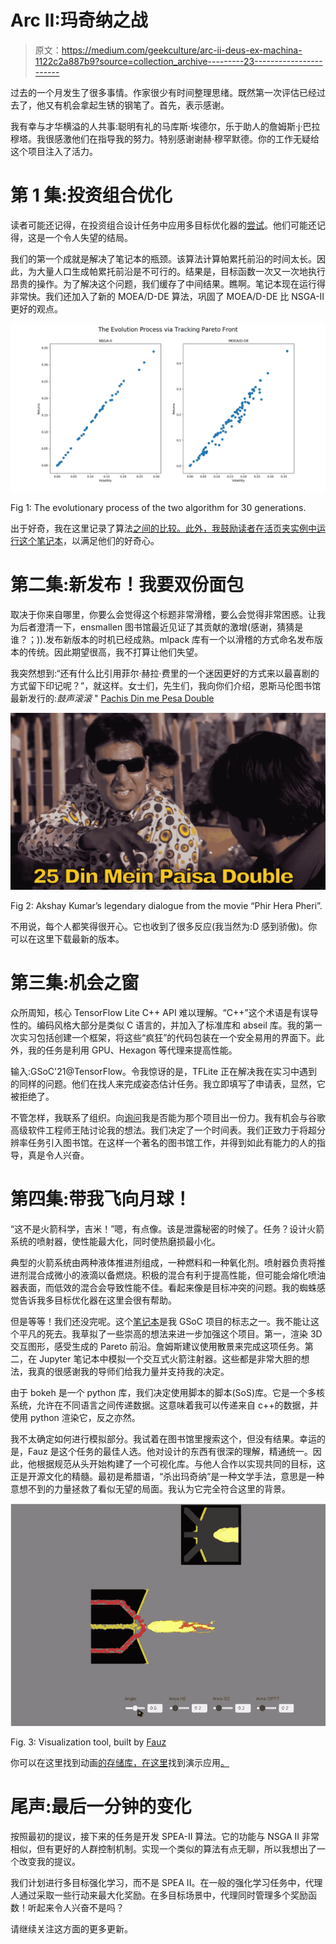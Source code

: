 # Arc II:玛奇纳之战

> 原文：<https://medium.com/geekculture/arc-ii-deus-ex-machina-1122c2a887b9?source=collection_archive---------23----------------------->

过去的一个月发生了很多事情。作家很少有时间整理思绪。既然第一次评估已经过去了，他又有机会拿起生锈的钢笔了。首先，表示感谢。

我有幸与才华横溢的人共事:聪明有礼的马库斯·埃德尔，乐于助人的詹姆斯·j·巴拉穆塔。我很感激他们在指导我的努力。特别感谢谢赫·穆罕默德。你的工作无疑给这个项目注入了活力。

# 第 1 集:投资组合优化

读者可能还记得，在投资组合设计任务中应用多目标优化器的[尝试](/geekculture/arc-i-raison-dêtre-b755866f7844)。他们可能还记得，这是一个令人失望的结局。

我们的第一个成就是解决了笔记本的瓶颈。该算法计算帕累托前沿的时间太长。因此，为大量人口生成帕累托前沿是不可行的。结果是，目标函数一次又一次地执行昂贵的操作。为了解决这个问题，我们缓存了中间结果。瞧啊。笔记本现在运行得非常快。我们还加入了新的 MOEA/D-DE 算法，巩固了 MOEA/D-DE 比 NSGA-II 更好的观点。

![](img/423d4d743413329909d870543d3c0992.png)

Fig 1: The evolutionary process of the two algorithm for 30 generations.

出于好奇，我在这里记录了算法[之间的比较。此外，我鼓励读者在活页夹实例中运行](https://github.com/mlpack/ensmallen/issues/294)[这个笔记本](https://github.com/mlpack/examples/blob/master/portfolio_optimization/portfolio-optimization-cpp.ipynb)，以满足他们的好奇心。

# 第二集:新发布！我要双份面包

取决于你来自哪里，你要么会觉得这个标题非常滑稽，要么会觉得非常困惑。让我为后者澄清一下，ensmallen 图书馆最近见证了其贡献的激增(感谢，猜猜是谁？；)).发布新版本的时机已经成熟。mlpack 库有一个以滑稽的方式命名发布版本的传统。因此期望很高，我不打算让他们失望。

我突然想到:“还有什么比引用菲尔·赫拉·费里的一个迷因更好的方式来以最喜剧的方式留下印记呢？”，就这样。女士们，先生们，我向你们介绍，恩斯马伦图书馆最新发行的:*鼓声滚滚* " [Pachis Din me Pesa Double](https://github.com/mlpack/ensmallen/pull/308)

![](img/4e003fa3fbe50d6f6d1093afb8224e87.png)

Fig 2: Akshay Kumar’s legendary dialogue from the movie “Phir Hera Pheri”.

不用说，每个人都笑得很开心。它也收到了很多反应(我当然为:D 感到骄傲)。你可以在这里下载最新的版本。

# 第三集:机会之窗

众所周知，核心 TensorFlow Lite C++ API 难以理解。“C++”这个术语是有误导性的。编码风格大部分是类似 C 语言的，并加入了标准库和 abseil 库。我的第一次实习包括创建一个框架，将这些“疯狂”的代码包装在一个安全易用的界面下。此外，我的任务是利用 GPU、Hexagon 等代理来提高性能。

输入:GSoC'21@TensorFlow。令我惊讶的是，TFLite 正在解决我在实习中遇到的同样的问题。他们在找人来完成姿态估计任务。我立即填写了申请表，显然，它被拒绝了。

不管怎样，我联系了组织。向[询问](https://github.com/tensorflow/tflite-support/issues/587)我是否能为那个项目出一份力。我有机会与谷歌高级软件工程师王陆讨论我的想法。我们决定了一个时间表。我们正致力于将超分辨率任务引入图书馆。在这样一个著名的图书馆工作，并得到如此有能力的人的指导，真是令人兴奋。

# 第四集:带我飞向月球！

“这不是火箭科学，吉米！”嗯，有点像。该是泄露秘密的时候了。任务？设计火箭系统的喷射器，使性能最大化，同时使热磨损最小化。

典型的火箭系统由两种液体推进剂组成，一种燃料和一种氧化剂。喷射器负责将推进剂混合成微小的液滴以备燃烧。积极的混合有利于提高性能，但可能会熔化喷油器表面，而低效的混合会导致性能不佳。看起来像是目标冲突的问题。我的蜘蛛感觉告诉我多目标优化器在这里会很有帮助。

但是等等！我们还没完呢。这个[笔记本](https://github.com/mlpack/examples/blob/master/rocket_injector_design/rocket-injector-design-cpp.ipynb)是我 GSoC 项目的标志之一。我不能让这个平凡的死去。我草拟了一些崇高的想法来进一步加强这个项目。第一，渲染 3D 交互图形，感受生成的 Pareto 前沿。詹姆斯建议使用散景来完成这项任务。第二，在 Jupyter 笔记本中模拟一个交互式火箭注射器。这些都是非常大胆的想法，我真的很感谢我的导师们给我力量并支持我的决定。

由于 bokeh 是一个 python 库，我们决定使用脚本的脚本(SoS)库。它是一个多核系统，允许在不同语言之间传递数据。这意味着我可以传递来自 c++的数据，并使用 python 渲染它，反之亦然。

我不太确定如何进行模拟部分。我试着在图书馆里搜索这个，但没有结果。幸运的是，Fauz 是这个任务的最佳人选。他对设计的东西有很深的理解，精通统一。因此，他根据规范从头开始构建了一个可视化库。与他人合作以实现共同的目标，这正是开源文化的精髓。最初是希腊语，“杀出玛奇纳”是一种文学手法，意思是一种意想不到的力量拯救了看似无望的局面。我认为它完全符合这里的背景。

![](img/39c3ce888ce2626b9d808c26486a7311.png)

Fig. 3: Visualization tool, built by [Fauz](https://medium.com/u/63b9f973a441?source=post_page-----1122c2a887b9--------------------------------)

你可以在这里找到动画[的存储库，在这里](https://github.com/FieryBlade-313/BusterinGaaz)找到演示应用[。](https://fieryblade.itch.io/busteringaaz)

# 尾声:最后一分钟的变化

按照最初的提议，接下来的任务是开发 SPEA-II 算法。它的功能与 NSGA II 非常相似，但有更好的人群控制机制。实现一个类似的算法有点无聊，所以我想出了一个改变我的提议。

我们计划进行多目标强化学习，而不是 SPEA II。在一般的强化学习任务中，代理人通过采取一些行动来最大化奖励。在多目标场景中，代理同时管理多个奖励函数！听起来令人兴奋不是吗？

请继续关注这方面的更多更新。